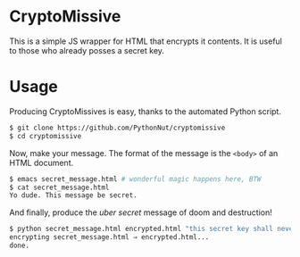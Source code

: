 CryptoMissive
=============

This is a simple JS wrapper for HTML that encrypts it contents. It is useful to those who already posses a secret key.


Usage
=====

Producing CryptoMissives is easy, thanks to the automated Python script.

```bash
$ git clone https://github.com/PythonNut/cryptomissive
$ cd cryptomissive
```

Now, make your message. The format of the message is the `<body>` of an HTML document.

```bash
$ emacs secret_message.html # wonderful magic happens here, BTW
$ cat secret_message.html
Yo dude. This message be secret.
```

And finally, produce the _uber secret_ message of doom and destruction!

```bash
$ python secret_message.html encrypted.html "this secret key shall never be guessed"
encrypting secret_message.html ⇒ encrypted.html...
done.
```
